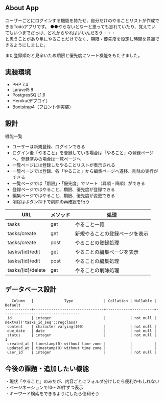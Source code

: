 ## About App
ユーザーごとにログインする機能を持たせ、自分だけのやることリストが作成できるTodoアプリです。
●●やらないとなーと思っても忘れていたり、覚えていてもいつまでだっけ、どれからやればいいんだろう・・・  
と思うことがあり単にやることだけでなく、期限・優先度を設定し時間を意識できるようにしました。　　  
  
また登録順だと見辛いため期限と優先度にソート機能をもたせました。  

## 実装環境
- PHP 7.4  
- Laravel5.8  
- PostgresSQ L1.9  
- Heroku(デプロイ）  
- Bootstrap4（フロント側実装）  

## 設計  
機能一覧  
- ユーザーは新規登録、ログインできる  
- ログイン後「やること」を登録している場合は「やること」の登録ページへ、登録済みの場合は一覧ページへ  
- 一覧ページには登録したやることリストが表示される  
- 一覧ページでは登録、各「やること」から編集ページへ遷移、削除の実行ができる  
- 一覧ページでは「期限」・「優先度」でソート（昇順・降順）ができる  
- 登録ページではやること、期限、優先度が登録できる  
- 編集ページではやること、期限、優先度が変更できる  
- 削除はボタン押下で削除の再確認を行う  

| URL | メソッド | 処理 |
---- | ---- | ----
| tasks | get | やること一覧 |  
| tasks/create | get | 新規やることの登録ページを表示 |  
| tasks/create | post | やることの登録処理 |
| tasks/{id}/edit　| get | やることの編集ページを表示 |  
| tasks/{id}/edit　| post | やることの編集処理 |  
| tasks/{id}/delete | get | やることの削除処理 |  

## データベース設計
```
   Column   |              Type              | Collation | Nullable |              Default
------------+--------------------------------+-----------+----------+-----------------------------------
 id         | integer                        |           | not null | nextval('tasks_id_seq'::regclass)
 content    | character varying(100)         |           | not null |
 due_date   | date                           |           | not null |
 status     | integer                        |           | not null | 1
 created_at | timestamp(0) without time zone |           |          |
 updated_at | timestamp(0) without time zone |           |          |
 user_id    | integer                        |           | not null |  
 ```

## 今後の課題・追加したい機能
・現状「やること」のみだが、内容ごとにフォルダ分けしたら便利かもしれない  
・ページネーションで10〜20件ずつ表示  
・キーワード検索をできるようにしたら便利そう
